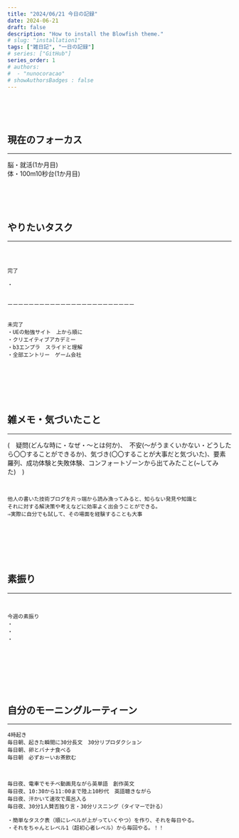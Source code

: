 ```yaml
---
title: "2024/06/21 今日の記録"
date: 2024-06-21
draft: false
description: "How to install the Blowfish theme."
# slug: "installation1"
tags: ["雑日記", "一日の記録"]
# series: ["GitHub"]
series_order: 1
# authors:
#  - "nunocoracao"
# showAuthorsBadges : false 
---
```







<br><br><br>
## 現在のフォーカス
___



脳・就活(1か月目)
<br>
体・100m10秒台(1か月目)








<br><br><br>
## やりたいタスク
___
```



完了

・


ーーーーーーーーーーーーーーーーーーーーーーーー


未完了
・UEの勉強サイト　上から順に
・クリエイティブアカデミー
・b3エンプラ　スライドと理解
・全部エントリー　ゲーム会社



```










<br><br><br>
## 雑メモ・気づいたこと
___
(　疑問(どんな時に・なぜ・～とは何か)、　不安(～がうまくいかない・どうしたら〇〇することができるか)、気づき(〇〇することが大事だと気づいた)、要素羅列、成功体験と失敗体験、コンフォートゾーンから出てみたこと(~してみた)　)
```


他人の書いた技術ブログを片っ端から読み漁ってみると、知らない発見や知識と
それに対する解決策や考えなどに効率よく出会うことができる。
⇒実際に自分でも試して、その場面を経験することも大事



```






<br><br><br>
## 素振り
___
```


今週の素振り
・
・
・




```




<br><br><br>
## 自分のモーニングルーティーン
___
```
4時起き
毎日朝、起きた瞬間に30分長文　30分リプロダクション
毎日朝、卵とバナナ食べる
毎日朝　必ずおーいお茶飲む



毎日夜、電車でモチベ動画見ながら英単語　創作英文
毎日夜、10:30から11:00まで陸上10秒代　英語聴きながら
毎日夜、汗かいて速攻で風呂入る
毎日夜、30分1人賛否独り言・30分リスニング（タイマーで計る）

・簡単なタスク表（順にレベルが上がっていくやつ）を作り、それを毎日やる。
・それをちゃんとレベル1（超初心者レベル）から毎回やる。！！

```




